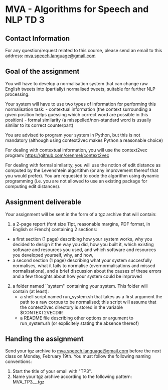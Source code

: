 MVA - Algorithms for Speech and NLP TD 3
========================================

## Contact Information
For any question/request related to this course, please send an email to this address: mva.speech.language@gmail.com

## Goal of the assignment
You will have to develop a normalisation system that can change raw English tweets into (partially) normalised tweets, suitable for further NLP processing.

Your system will have to use two types of information for performing this normalisation task:
    - contextual information (the context surrounding a given position helps guessing which correct word are possible in this position)
    - formal similarity (a misspelled/non-standard word is usually similar to its correct counterpart)

You are advised to program your system in Python, but this is not mandatory (although using context2vec makes Python a reasonable choice)

For dealing with contextual information, you will use the context2vec program: https://github.com/orenmel/context2vec

For dealing with formal similarity, you will use the notion of edit distance as computed by the Levenshtein algortithm (or any improvement thereof that you would prefer). You are requested to code the algorithm using dynamic programming (i.e. you are not allowed to use an existing package for computing edit distances).


## Assignment deliverable
Your assignment will be sent in the form of a tgz archive that will contain:
1. a 2-page report (font size 11pt, reasonable margins, PDF format, in English or French) containing 2 sections:
- a first section (1 page) describing how your system works, why you decided to design it the way you did, how you built it, which existing software and resources you used, and which software and resources you developed yourself, why, and how,
- a second section (1 page) describing what your system succesfully normalises, what it fails to normalise (overnormalisations and missed normalisations), and a brief discussion about the causes of these errors and a few thoughts about how your system could be improved
2. a folder named ``system'' containing your system. This folder will contain (at least):
     - a shell script named run_system.sh that takes as a first argument the path to a raw corpus to be normalised; this script will assume that the context2vec directory is stored in the variable $CONTEXT2VECDIR
     - a README file describing other options or argument to run_system.sh (or explicitely stating the absence thereof)

## Handing the assignment
Send your tgz archive to mva.speech.language@gmail.com before the next class on Monday, February 19th. You must follow the following naming conventions:
1. Start the title of your email with "TP3".
2. Name your tgz archive according to the following pattern: MVA_TP3_<LastName>_<FirstName>.tgz


